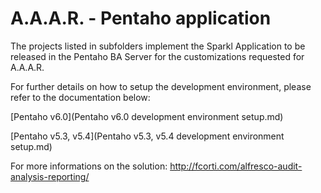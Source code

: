A.A.A.R. - Pentaho application
===

The projects listed in subfolders implement the Sparkl Application to be released in the Pentaho BA Server for the customizations requested for A.A.A.R.

For further details on how to setup the development environment, please refer to the documentation below:

[Pentaho v6.0](Pentaho v6.0 development environment setup.md)

[Pentaho v5.3, v5.4](Pentaho v5.3, v5.4 development environment setup.md)

For more informations on the solution:
http://fcorti.com/alfresco-audit-analysis-reporting/
